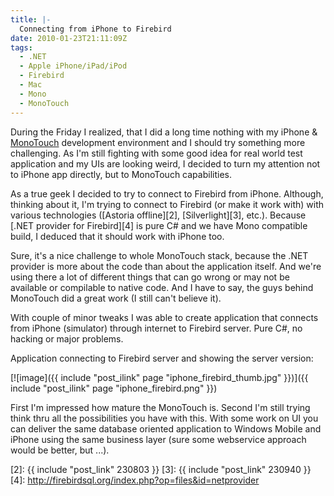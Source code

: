 ```yaml
---
title: |-
  Connecting from iPhone to Firebird
date: 2010-01-23T21:11:09Z
tags:
  - .NET
  - Apple iPhone/iPad/iPod
  - Firebird
  - Mac
  - Mono
  - MonoTouch
---
```

During the Friday I realized, that I did a long time nothing with my iPhone & [MonoTouch][1] development environment and I should try something more challenging. As I'm still fighting with some good idea for real world test application and my UIs are looking weird, I decided to turn my attention not to iPhone app directly, but to MonoTouch capabilities.

As a true geek I decided to try to connect to Firebird from iPhone. Although, thinking about it, I'm trying to connect to Firebird (or make it work with) with various technologies ([Astoria offline][2], [Silverlight][3], etc.). Because [.NET provider for Firebird][4] is pure C# and we have Mono compatible build, I deduced that it should work with iPhone too.

Sure, it's a nice challenge to whole MonoTouch stack, because the .NET provider is more about the code than about the application itself. And we're using there a lot of different things that can go wrong or may not be available or compilable to native code. And I have to say, the guys behind MonoTouch did a great work (I still can't believe it).

With couple of minor tweaks I was able to create application that connects from iPhone (simulator) through internet to Firebird server. Pure C#, no hacking or major problems.

Application connecting to Firebird server and showing the server version:

[![image]({{ include "post_ilink" page "iphone_firebird_thumb.jpg" }})]({{ include "post_ilink" page "iphone_firebird.png" }})

First I'm impressed how mature the MonoTouch is. Second I'm still trying think thru all the possibilities you have with this. With some work on UI you can deliver the same database oriented application to Windows Mobile and iPhone using the same business layer (sure some webservice approach would be better, but ...).

[1]: http://monotouch.net/
[2]: {{ include "post_link" 230803 }}
[3]: {{ include "post_link" 230940 }}
[4]: http://firebirdsql.org/index.php?op=files&id=netprovider